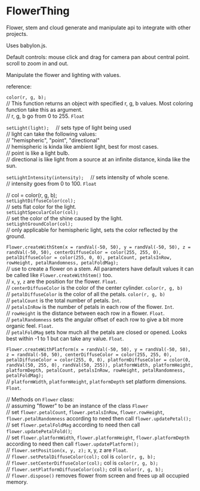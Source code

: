 ﻿# FlowerThing
Flower, stem and cloud generate and manipulate api to integrate with other projects.

Uses babylon.js.

Default controls:
mouse click and drag for camera pan about central point.
scroll to zoom in and out.

Manipulate the flower and lighting with values.

reference:

```color(r, g, b);```  
// This function returns an object with specified r, g, b values. Most coloring function take this as argument.  
// r, g, b go from 0 to 255. ```Float```  

```setLight(light);  ```
// sets type of light being used  
// light can take the following values:  
// "hemispheric", "point", "directional"  
// hemispheric is kinda like ambient light, best for most cases.  
// point is like a light bulb.  
// directional is like light from a source at an infinite distance, kinda like the sun.  

```setLightIntensity(intensity);  ```
// sets intensity of whole scene.  
// intensity goes from 0 to 100. ```Float```  

// col = color(r, g, b);  
```setLightDiffuseColor(col);```  
// sets flat color for the light.  
```setLightSpecularColor(col);```  
// set the color of the shine caused by the light.  
```setLightGroundColor(col);```  
// only applicable for hemispheric light, sets the color reflected by the ground.  

```Flower.createWithStem(x = randVal(-50, 50), y = randVal(-50, 50), z = randVal(-50, 50), centerDiffuseColor = color(255, 255, 0), petalDiffuseColor = color(255, 0, 0), petalCount, petalsInRow, rowHeight, petalRandomness, petalFoldMag);```  
// use to create a flower on a stem. All parameters have default values it can be called like ```Flower.createWithStem()``` too.  
// ```x```, ```y```, ```z``` are the position for the flower. ```Float```.  
// ```centerDiffuseColor``` is the color of the center cylinder. ```color(r, g, b)```  
// ```petalDiffuseColor``` is the color of all the petals. ```color(r, g, b)```  
// ```petalCount``` is the total number of petals. ```Int```.  
// ```petalsInRow``` is the number of petals in each row of the flower. ```Int```.  
// ```rowHeight``` is the distance between each row in a flower. ```Float```.  
// ```petalRandomness``` sets the angular offset of each row to give a bit more organic feel. ```Float```.  
// ```petalFoldMag``` sets how much all the petals are closed or opened. Looks best within -1 to 1 but can take any value. ```Float```.  

```Flower.createWithPlatform(x = randVal(-50, 50), y = randVal(-50, 50), z = randVal(-50, 50), centerDiffuseColor = color(255, 255, 0), petalDiffuseColor = color(255, 0, 0), platformDiffuseColor = color(0, randVal(50, 255, 0), randVal(50, 255)), platformWidth, platformHeight, platformDepth, petalCount, petalsInRow, rowHeight, petalRandomness, petalFoldMag);```  
// ```platformWidth```, ```platformHeight```, ```platformDepth``` set platform dimensions. ```Float```.

// Methods on ```Flower``` class:  
// assuming "flower" to be an instance of the class ```Flower```  
// set ```flower.petalCount```, ```flower.petalsInRow```, ```flower.rowHeight```, ```flower.petalRandomness``` according to need then call ```flower.updatePetal();```  
// set ```flower.petalFoldMag``` according to need then call ```flower.updatePetalFold()```;  
// set ```flower.platformWidth```, ```flower.platformHeight```, ```flower.platformDepth``` according to need then call ```flower.updatePlatform();```  
// ```flower.setPosition(x, y, z);``` x, y, z are ```Float```.  
// ```flower.setPetalDiffuseColor(col);``` col is ```color(r, g, b);```  
// ```flower.setCenterDiffuseColor(col);``` col is ```color(r, g, b);```  
// ```flower.setPlatformDiffuseColor(col);``` col is ```color(r, g, b);```  
// ```flower.dispose()``` removes flower from screen and frees up all occupied memory.  
